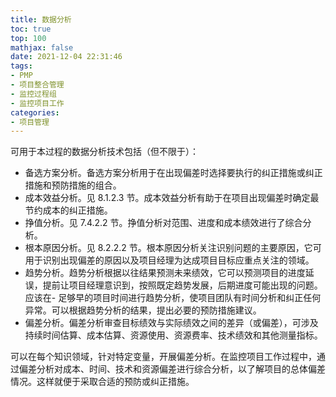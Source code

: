 ```yaml
---
title: 数据分析
toc: true
top: 100
mathjax: false
date: 2021-12-04 22:31:46
tags:
- PMP
- 项目整合管理
- 监控过程组
- 监控项目工作
categories:
- 项目管理
---
```

可用于本过程的数据分析技术包括（但不限于）：

- 备选方案分析。备选方案分析用于在出现偏差时选择要执行的纠正措施或纠正措施和预防措施的组合。
- 成本效益分析。见 8.1.2.3 节。成本效益分析有助于在项目出现偏差时确定最节约成本的纠正措施。
- 挣值分析。见 7.4.2.2 节。挣值分析对范围、进度和成本绩效进行了综合分析。
- 根本原因分析。见 8.2.2.2 节。根本原因分析关注识别问题的主要原因，它可用于识别出现偏差的原因以及项目经理为达成项目目标应重点关注的领域。
- 趋势分析。趋势分析根据以往结果预测未来绩效，它可以预测项目的进度延误，提前让项目经理意识到，按照既定趋势发展，后期进度可能出现的问题。应该在- 足够早的项目时间进行趋势分析，使项目团队有时间分析和纠正任何异常。可以根据趋势分析的结果，提出必要的预防措施建议。
- 偏差分析。偏差分析审查目标绩效与实际绩效之间的差异（或偏差），可涉及持续时间估算、成本估算、资源使用、资源费率、技术绩效和其他测量指标。  

可以在每个知识领域，针对特定变量，开展偏差分析。在监控项目工作过程中，通过偏差分析对成本、时间、技术和资源偏差进行综合分析，以了解项目的总体偏差情况。这样就便于采取合适的预防或纠正措施。
